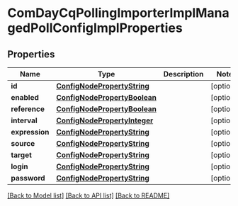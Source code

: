 # ComDayCqPollingImporterImplManagedPollConfigImplProperties

## Properties
Name | Type | Description | Notes
------------ | ------------- | ------------- | -------------
**id** | [**ConfigNodePropertyString**](ConfigNodePropertyString.md) |  | [optional] 
**enabled** | [**ConfigNodePropertyBoolean**](ConfigNodePropertyBoolean.md) |  | [optional] 
**reference** | [**ConfigNodePropertyBoolean**](ConfigNodePropertyBoolean.md) |  | [optional] 
**interval** | [**ConfigNodePropertyInteger**](ConfigNodePropertyInteger.md) |  | [optional] 
**expression** | [**ConfigNodePropertyString**](ConfigNodePropertyString.md) |  | [optional] 
**source** | [**ConfigNodePropertyString**](ConfigNodePropertyString.md) |  | [optional] 
**target** | [**ConfigNodePropertyString**](ConfigNodePropertyString.md) |  | [optional] 
**login** | [**ConfigNodePropertyString**](ConfigNodePropertyString.md) |  | [optional] 
**password** | [**ConfigNodePropertyString**](ConfigNodePropertyString.md) |  | [optional] 

[[Back to Model list]](../README.md#documentation-for-models) [[Back to API list]](../README.md#documentation-for-api-endpoints) [[Back to README]](../README.md)


